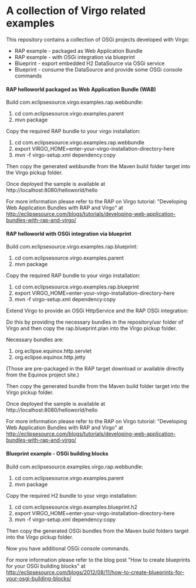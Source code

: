 # A collection of Virgo related examples

This repository contains a collection of OSGi projects developed with Virgo:

* RAP example - packaged as Web Application Bundle
* RAP example - with OSGi integration via blueprint
* Blueprint - export embedded H2 DataSource via OSGi service
* Blueprint - consume the DataSource and provide some OSGi console commands

#### RAP helloworld packaged as Web Application Bundle (WAB)

Build com.eclipsesource.virgo.examples.rap.webbundle:

1. cd com.eclipsesource.virgo.examples.parent
1. mvn package

Copy the required RAP bundle to your virgo installation:

1. cd com.eclipsesource.virgo.examples.rap.webbundle
1. export VIRGO_HOME=enter-your-virgo-installation-directory-here
1. mvn -f virgo-setup.xml dependency:copy

Then copy the generated webbundle from the Maven build folder target into the
Virgo pickup folder.

Once deployed the sample is available at http://localhost:8080/helloworld/hello

For more information please refer to the RAP on Virgo tutorial:
"Developing Web Application Bundles with RAP and Virgo"
at http://eclipsesource.com/blogs/tutorials/developing-web-application-bundles-with-rap-and-virgo/

#### RAP helloworld with OSGi integration via blueprint

Build com.eclipsesource.virgo.examples.rap.blueprint:

1. cd com.eclipsesource.virgo.examples.parent
1. mvn package

Copy the required RAP bundle to your virgo installation:

1. cd com.eclipsesource.virgo.examples.rap.blueprint
1. export VIRGO_HOME=enter-your-virgo-installation-directory-here
1. mvn -f virgo-setup.xml dependency:copy

Extend Virgo to provide an OSGi HttpService and the RAP OSGi integration:

Do this by providing the necessary bundles in the repository/usr folder of Virgo
and then copy the rap.blueprint.plan into the Virgo pickup folder.

Necessary bundles are:

1. org.eclipse.equinox.http.servlet
1. org.eclipse.equinox.http.jetty

(Those are pre-packaged in the RAP target download or available directly from the Equinox project site.)

Then copy the generated bundle from the Maven build folder target into the
Virgo pickup folder.

Once deployed the sample is available at http://localhost:8080/helloworld/hello

For more information please refer to the RAP on Virgo tutorial:
"Developing Web Application Bundles with RAP and Virgo"
at http://eclipsesource.com/blogs/tutorials/developing-web-application-bundles-with-rap-and-virgo/

#### Blueprint example - OSGi building blocks

Build com.eclipsesource.examples.virgo.rap.webbundle:

1. cd com.eclipsesource.virgo.examples.parent
1. mvn package

Copy the required H2 bundle to your virgo installation:

1. cd com.eclipsesource.virgo.examples.blueprint.h2
1. export VIRGO_HOME=enter-your-virgo-installation-directory-here
1. mvn -f virgo-setup.xml dependency:copy

Then copy the generated OSGi bundles from the Maven build folders target into the Virgo pickup folder.

Now you have additional OSGi console commands.

For more information please refer to the blog post
"How to create blueprints for your OSGi building blocks"
at http://eclipsesource.com/blogs/2012/08/11/how-to-create-blueprints-for-your-osgi-building-blocks/
